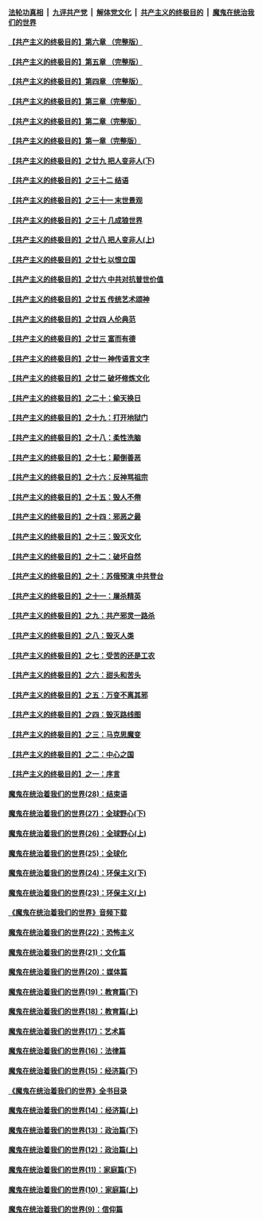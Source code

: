 ####  [法轮功真相](../../../../basic/blob/master/README.md?t=07050331) &nbsp;|&nbsp; [九评共产党](../../../../9ping.md/blob/master/README.md?t=07050331) &nbsp;|&nbsp; [解体党文化](../../../../jtdwh.md/blob/master/README.md?t=07050331)  &nbsp;|&nbsp; [共产主义的终极目的](../../../../gczydzjmd.md/blob/master/README.md?t=07050331) &nbsp;|&nbsp; [魔鬼在统治我们的世界](../../../../mgztzwmdsj.md/blob/master/README.md?t=07050331) 

#### [【共产主义的终极目的】第六章 （完整版）](../pages/nsc422/n11428913.md?t=07050331) 

#### [【共产主义的终极目的】第五章 （完整版）](../pages/nsc422/n11428912.md?t=07050331) 

#### [【共产主义的终极目的】第四章 （完整版）](../pages/nsc422/n11428907.md?t=07050331) 

#### [【共产主义的终极目的】第三章（完整版）](../pages/nsc422/n11428848.md?t=07050331) 

#### [【共产主义的终极目的】第二章（完整版）](../pages/nsc422/n11428831.md?t=07050331) 

#### [【共产主义的终极目的】第一章（完整版）](../pages/nsc422/n11417651.md?t=07050331) 

#### [【共产主义的终极目的】之廿九 把人变非人(下)](../pages/nsc422/n11344140.md?t=07050331) 

#### [【共产主义的终极目的】之三十二 结语](../pages/nsc422/n11360535.md?t=07050331) 

#### [【共产主义的终极目的】之三十一 末世景观](../pages/nsc422/n11351129.md?t=07050331) 

#### [【共产主义的终极目的】之三十 几成狼世界](../pages/nsc422/n11348280.md?t=07050331) 

#### [【共产主义的终极目的】之廿八 把人变非人(上)](../pages/nsc422/n11340492.md?t=07050331) 

#### [【共产主义的终极目的】之廿七 以恨立国](../pages/nsc422/n11336944.md?t=07050331) 

#### [【共产主义的终极目的】之廿六 中共对抗普世价值](../pages/nsc422/n11324785.md?t=07050331) 

#### [【共产主义的终极目的】之廿五 传统艺术颂神](../pages/nsc422/n11296396.md?t=07050331) 

#### [【共产主义的终极目的】之廿四 人伦典范](../pages/nsc422/n11296397.md?t=07050331) 

#### [【共产主义的终极目的】之廿三 富而有德](../pages/nsc422/n11283598.md?t=07050331) 

#### [【共产主义的终极目的】之廿一 神传语言文字](../pages/nsc422/n11263265.md?t=07050331) 

#### [【共产主义的终极目的】之廿二 破坏修炼文化](../pages/nsc422/n11245728.md?t=07050331) 

#### [【共产主义的终极目的】之二十：偷天换日](../pages/nsc422/n11238846.md?t=07050331) 

#### [【共产主义的终极目的】之十九：打开地狱门](../pages/nsc422/n11206376.md?t=07050331) 

#### [【共产主义的终极目的】之十八：柔性洗脑](../pages/nsc422/n11199994.md?t=07050331) 

#### [【共产主义的终极目的】之十七：颠倒善恶](../pages/nsc422/n11179782.md?t=07050331) 

#### [【共产主义的终极目的】之十六：反神骂祖宗](../pages/nsc422/n11166798.md?t=07050331) 

#### [【共产主义的终极目的】之十五：毁人不倦](../pages/nsc422/n11166792.md?t=07050331) 

#### [【共产主义的终极目的】之十四：邪恶之最](../pages/nsc422/n11150249.md?t=07050331) 

#### [【共产主义的终极目的】之十三：毁灭文化](../pages/nsc422/n11135227.md?t=07050331) 

#### [【共产主义的终极目的】之十二：破坏自然](../pages/nsc422/n11135214.md?t=07050331) 

#### [【共产主义的终极目的】之十：苏俄预演 中共登台](../pages/nsc422/n11118424.md?t=07050331) 

#### [【共产主义的终极目的】之十一：屠杀精英](../pages/nsc422/n11118442.md?t=07050331) 

#### [【共产主义的终极目的】之九：共产邪灵一路杀](../pages/nsc422/n11114139.md?t=07050331) 

#### [【共产主义的终极目的】之八：毁灭人类](../pages/nsc422/n11108503.md?t=07050331) 

#### [【共产主义的终极目的】之七：受苦的还是工农](../pages/nsc422/n11101809.md?t=07050331) 

#### [【共产主义的终极目的】之六：甜头和苦头](../pages/nsc422/n11096971.md?t=07050331) 

#### [【共产主义的终极目的】之五：万变不离其邪](../pages/nsc422/n11091285.md?t=07050331) 

#### [【共产主义的终极目的】之四：毁灭路线图](../pages/nsc422/n11086284.md?t=07050331) 

#### [【共产主义的终极目的】之三：马克思魔变](../pages/nsc422/n11061941.md?t=07050331) 

#### [【共产主义的终极目的】之二：中心之国](../pages/nsc422/n11047728.md?t=07050331) 

#### [【共产主义的终极目的】之一：序言](../pages/nsc422/n11086077.md?t=07050331) 

#### [魔鬼在统治着我们的世界(28)：结束语](../pages/nsc422/n10936246.md?t=07050331) 

#### [魔鬼在统治着我们的世界(27)：全球野心(下)](../pages/nsc422/n10928319.md?t=07050331) 

#### [魔鬼在统治着我们的世界(26)：全球野心(上)](../pages/nsc422/n10900318.md?t=07050331) 

#### [魔鬼在统治着我们的世界(25)：全球化](../pages/nsc422/n10788205.md?t=07050331) 

#### [魔鬼在统治着我们的世界(24)：环保主义(下)](../pages/nsc422/n10695307.md?t=07050331) 

#### [魔鬼在统治着我们的世界(23)：环保主义(上)](../pages/nsc422/n10688613.md?t=07050331) 

#### [《魔鬼在统治着我们的世界》音频下载](../pages/nsc422/n10635553.md?t=07050331) 

#### [魔鬼在统治着我们的世界(22)：恐怖主义](../pages/nsc422/n10614727.md?t=07050331) 

#### [魔鬼在统治着我们的世界(21)：文化篇](../pages/nsc422/n10597706.md?t=07050331) 

#### [魔鬼在统治着我们的世界(20)：媒体篇](../pages/nsc422/n10586579.md?t=07050331) 

#### [魔鬼在统治着我们的世界(19)：教育篇(下)](../pages/nsc422/n10564808.md?t=07050331) 

#### [魔鬼在统治着我们的世界(18)：教育篇(上)](../pages/nsc422/n10526970.md?t=07050331) 

#### [魔鬼在统治着我们的世界(17)：艺术篇](../pages/nsc422/n10499093.md?t=07050331) 

#### [魔鬼在统治着我们的世界(16)：法律篇](../pages/nsc422/n10485969.md?t=07050331) 

#### [魔鬼在统治着我们的世界(15)：经济篇(下)](../pages/nsc422/n10469975.md?t=07050331) 

#### [《魔鬼在统治着我们的世界》全书目录](../pages/nsc422/n10464261.md?t=07050331) 

#### [魔鬼在统治着我们的世界(14)：经济篇(上)](../pages/nsc422/n10457370.md?t=07050331) 

#### [魔鬼在统治着我们的世界(13)：政治篇(下)](../pages/nsc422/n10448270.md?t=07050331) 

#### [魔鬼在统治着我们的世界(12)：政治篇(上)](../pages/nsc422/n10444576.md?t=07050331) 

#### [魔鬼在统治着我们的世界(11)：家庭篇(下)](../pages/nsc422/n10440961.md?t=07050331) 

#### [魔鬼在统治着我们的世界(10)：家庭篇(上)](../pages/nsc422/n10435448.md?t=07050331) 

#### [魔鬼在统治着我们的世界(9)：信仰篇](../pages/nsc422/n10432159.md?t=07050331) 

